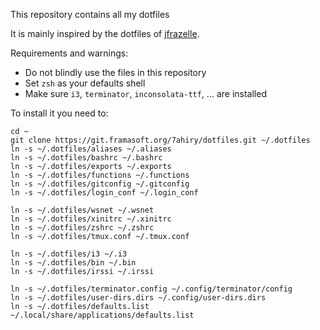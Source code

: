 This repository contains all my dotfiles

It is mainly inspired by the dotfiles of [jfrazelle](https://github.com/jfrazelle/).

Requirements and warnings:
* Do not blindly use the files in this repository
* Set `zsh` as your defaults shell
* Make sure `i3`, `terminator`, `inconsolata-ttf`, ... are installed
 

To install it you need to:
```
cd ~
git clone https://git.framasoft.org/7ahiry/dotfiles.git ~/.dotfiles
ln -s ~/.dotfiles/aliases ~/.aliases
ln -s ~/.dotfiles/bashrc ~/.bashrc
ln -s ~/.dotfiles/exports ~/.exports
ln -s ~/.dotfiles/functions ~/.functions
ln -s ~/.dotfiles/gitconfig ~/.gitconfig
ln -s ~/.dotfiles/login_conf ~/.login_conf

ln -s ~/.dotfiles/wsnet ~/.wsnet
ln -s ~/.dotfiles/xinitrc ~/.xinitrc
ln -s ~/.dotfiles/zshrc ~/.zshrc
ln -s ~/.dotfiles/tmux.conf ~/.tmux.conf

ln -s ~/.dotfiles/i3 ~/.i3
ln -s ~/.dotfiles/bin ~/.bin
ln -s ~/.dotfiles/irssi ~/.irssi

ln -s ~/.dotfiles/terminator.config ~/.config/terminator/config
ln -s ~/.dotfiles/user-dirs.dirs ~/.config/user-dirs.dirs
ln -s ~/.dotfiles/defaults.list ~/.local/share/applications/defaults.list
```
